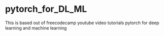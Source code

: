 # pytorch_for_DL_ML
This is based out of freecodecamp youtube video tutorials pytorch for deep learning and machine learning
